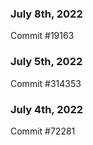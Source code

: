 ### July 8th, 2022

Commit #19163

### July 5th, 2022

Commit #314353


### July 4th, 2022

Commit #72281
